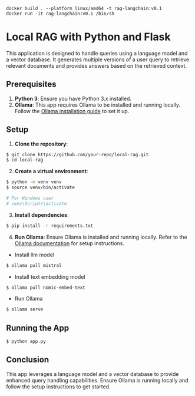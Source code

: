 ```
docker build . --platform linux/amd64 -t rag-langchain:v0.1
docker run -it rag-langchain:v0.1 /bin/sh
```
# Local RAG with Python and Flask

This application is designed to handle queries using a language model and a vector database. It generates multiple versions of a user query to retrieve relevant documents and provides answers based on the retrieved context.

## Prerequisites

1. **Python 3**: Ensure you have Python 3.x installed.
2. **Ollama**: This app requires Ollama to be installed and running locally. Follow the [Ollama installation guide](https://github.com/ollama/ollama/blob/main/README.md#quickstart) to set it up.

## Setup

1. **Clone the repository**:
```bash
$ git clone https://github.com/your-repo/local-rag.git
$ cd local-rag
```

2. **Create a virtual environment**:
```bash
$ python -m venv venv
$ source venv/bin/activate

# For Windows user
# venv\Scripts\activate
```

3. **Install dependencies**:
```bash
$ pip install -r requirements.txt
```

4. **Run Ollama**:
Ensure Ollama is installed and running locally. Refer to the [Ollama documentation](https://github.com/ollama/ollama/blob/main/README.md#quickstart) for setup instructions.
- Install llm model
```bash
$ ollama pull mistral
```
- Install text embedding model
```bash
$ ollama pull nomic-embed-text
```
- Run Ollama
```bash
$ ollama serve
```

## Running the App
```bash
$ python app.py
```



## Conclusion

This app leverages a language model and a vector database to provide enhanced query handling capabilities. Ensure Ollama is running locally and follow the setup instructions to get started.
